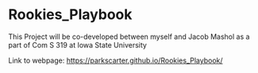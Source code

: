 # Rookies_Playbook
This Project will be co-developed between myself and Jacob Mashol as a part of Com S 319 at Iowa State University

Link to webpage: https://parkscarter.github.io/Rookies_Playbook/
